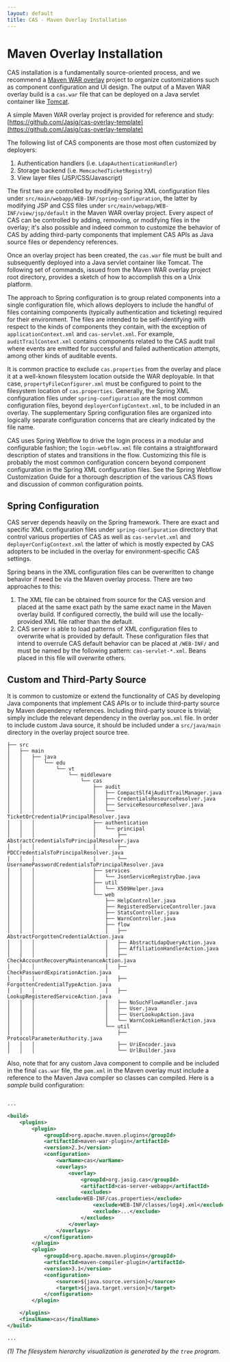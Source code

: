 ```yaml
---
layout: default
title: CAS - Maven Overlay Installation
---
```


# Maven Overlay Installation
CAS installation is a fundamentally source-oriented process, and we recommend a
[Maven WAR overlay](http://maven.apache.org/plugins/maven-war-plugin/overlays.html) project to organize
customizations such as component configuration and UI design.
The output of a Maven WAR overlay build is a `cas.war` file that can be deployed on a Java servlet container like
[Tomcat](http://tomcat.apache.org/whichversion.html).

A simple Maven WAR overlay project is provided for reference and study:
[https://github.com/Jasig/cas-overlay-template](https://github.com/Jasig/cas-overlay-template)

The following list of CAS components are those most often customized by deployers:

1. Authentication handlers (i.e. `LdapAuthenticationHandler`)
2. Storage backend (i.e. `MemcachedTicketRegistry`)
3. View layer files (JSP/CSS/Javascript)

The first two are controlled by modifying Spring XML configuration files under
`src/main/webapp/WEB-INF/spring-configuration`, the latter by modifying JSP and CSS files under
`src/main/webapp/WEB-INF/view/jsp/default` in the Maven WAR overlay project. Every aspect of CAS can be controlled by
adding, removing, or modifying files in the overlay; it's also possible and indeed common to customize the behavior of
CAS by adding third-party components that implement CAS APIs as Java source files or dependency references.

Once an overlay project has been created, the `cas.war` file must be built and subsequently deployed into a Java
servlet container like Tomcat. The following set of commands, issued from the Maven WAR overlay project root
directory, provides a sketch of how to accomplish this on a Unix platform.

The approach to Spring configuration is to group related components into a single configuration file, which allows
deployers to include the handful of files containing components (typically authentication and ticketing) required
for their environment. The files are intended to be self-identifying with respect to the kinds of components they
contain, with the exception of `applicationContext.xml` and `cas-servlet.xml`. For example, `auditTrailContext.xml`
contains components related to the CAS audit trail where events are emitted for successful and failed authentication attempts, among other kinds of auditable events.

It is common practice to exclude `cas.properties` from the overlay and place it at a well-known filesystem location
outside the WAR deployable. In that case, `propertyFileConfigurer.xml` must be configured to point to the filesystem
location of `cas.properties`. Generally, the Spring XML configuration files under `spring-configuration` are the most
common configuration files, beyond `deployerConfigContext.xml`, to be included in an overlay. The supplementary Spring
configuration files are organized into logically separate configuration concerns that are clearly indicated by the file
name.

CAS uses Spring Webflow to drive the login process in a modular and configurable fashion; the `login-webflow.xml`
file contains a straightforward description of states and transitions in the flow. Customizing this file is probably
the most common configuration concern beyond component configuration in the Spring XML configuration files. See the
Spring Webflow Customization Guide for a thorough description of the various CAS flows and discussion of common
configuration points.

## Spring Configuration
CAS server depends heavily on the Spring framework. There are exact and specific XML configuration files under `spring-configuration` directory that control various properties of CAS as well as `cas-servlet.xml` and `deployerConfigContext.xml` the latter of which is mostly expected by CAS adopters to be included in the overlay for environment-specific CAS settings.

Spring beans in the XML configuration files can be overwritten to change behavior if need be via the Maven overlay process. There are two approaches to this:

1. The XML file can be obtained from source for the CAS version and placed at the same exact path by the same exact name in the Maven overlay build. If configured correctly, the build will use the locally-provided XML file rather than the default.
2. CAS server is able to load patterns of XML configuration files to overwrite what is provided by default. These configuration files that intend to overrule CAS default behavior can be placed at `/WEB-INF/` and must be named by the following pattern: `cas-servlet-*.xml`. Beans placed in this file will overwrite others.

## Custom and Third-Party Source
It is common to customize or extend the functionality of CAS by developing Java components that implement CAS APIs or
to include third-party source by Maven dependency references. Including third-party source is trivial; simply include
the relevant dependency in the overlay `pom.xml` file. In order to include custom Java source, it should be included
under a `src/java/main` directory in the overlay project source tree.

    ├── src
    │   ├── main
    │   │   ├── java
    │   │   │   └── edu
    │   │   │       └── vt
    │   │   │           └── middleware
    │   │   │               └── cas
    │   │   │                   ├── audit
    │   │   │                   │   ├── CompactSlf4jAuditTrailManager.java
    │   │   │                   │   ├── CredentialsResourceResolver.java
    │   │   │                   │   ├── ServiceResourceResolver.java
    │   │   │                   │   └── TicketOrCredentialPrincipalResolver.java
    │   │   │                   ├── authentication
    │   │   │                   │   └── principal
    │   │   │                   │       ├── AbstractCredentialsToPrincipalResolver.java
    │   │   │                   │       ├── PDCCredentialsToPrincipalResolver.java
    │   │   │                   │       └── UsernamePasswordCredentialsToPrincipalResolver.java
    │   │   │                   ├── services
    │   │   │                   │   └── JsonServiceRegistryDao.java
    │   │   │                   ├── util
    │   │   │                   │   └── X509Helper.java
    │   │   │                   └── web
    │   │   │                       ├── HelpController.java
    │   │   │                       ├── RegisteredServiceController.java
    │   │   │                       ├── StatsController.java
    │   │   │                       ├── WarnController.java
    │   │   │                       ├── flow
    │   │   │                       │   ├── AbstractForgottenCredentialAction.java
    │   │   │                       │   ├── AbstractLdapQueryAction.java
    │   │   │                       │   ├── AffiliationHandlerAction.java
    │   │   │                       │   ├── CheckAccountRecoveryMaintenanceAction.java
    │   │   │                       │   ├── CheckPasswordExpirationAction.java
    │   │   │                       │   ├── ForgottenCredentialTypeAction.java
    │   │   │                       │   ├── LookupRegisteredServiceAction.java
    │   │   │                       │   ├── NoSuchFlowHandler.java
    │   │   │                       │   ├── User.java
    │   │   │                       │   ├── UserLookupAction.java
    │   │   │                       │   └── WarnCookieHandlerAction.java
    │   │   │                       └── util
    │   │   │                           ├── ProtocolParameterAuthority.java
    │   │   │                           ├── UriEncoder.java
    │   │   │                           └── UrlBuilder.java


Also, note that for any custom Java component to compile and be included in the final `cas.war` file, the `pom.xml` in the Maven overlay must include a reference to the Maven Java compiler so classes can compiled. Here is a *sample* build configuration:


```xml

...

<build>
    <plugins>
        <plugin>
            <groupId>org.apache.maven.plugins</groupId>
            <artifactId>maven-war-plugin</artifactId>
            <version>2.3</version>
            <configuration>
                <warName>cas</warName>
                <overlays>
                    <overlay>
                        <groupId>org.jasig.cas</groupId>
                        <artifactId>cas-server-webapp</artifactId>
                        <excludes>
                <exclude>WEB-INF/cas.properties</exclude>
                            <exclude>WEB-INF/classes/log4j.xml</exclude>
                            <exclude>...</exclude>
                        </excludes>
                    </overlay>
                </overlays>
            </configuration>
        </plugin>
        <plugin>
            <groupId>org.apache.maven.plugins</groupId>
            <artifactId>maven-compiler-plugin</artifactId>
            <version>3.1</version>
            <configuration>
                <source>${java.source.version}</source>
                <target>${java.target.version}</target>
            </configuration>
        </plugin>

    </plugins>
    <finalName>cas</finalName>
</build>

...

```


*(1) The filesystem hierarchy visualization is generated by the `tree` program.*
